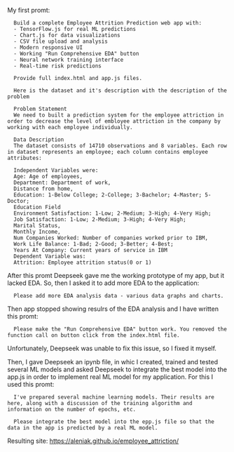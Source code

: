 My first promt:


      Build a complete Employee Attrition Prediction web app with:
      - TensorFlow.js for real ML predictions
      - Chart.js for data visualizations  
      - CSV file upload and analysis
      - Modern responsive UI
      - Working "Run Comprehensive EDA" button
      - Neural network training interface
      - Real-time risk predictions
      
      Provide full index.html and app.js files.
      
      Here is the dataset and it's description with the description of the problem
      
      Problem Statement
      We need to built a prediction system for the employee attriction in order to decrease the level of embloyee attriction in the company by working with each employee individually.
      
      Data Description
      The dataset consists of 14710 observations and 8 variables. Each row in dataset represents an employee; each column contains employee attributes:
      
      Independent Variables were:
      Age: Age of employees,
      Department: Department of work,
      Distance from home,
      Education: 1-Below College; 2-College; 3-Bachelor; 4-Master; 5-Doctor;
      Education Field
      Environment Satisfaction: 1-Low; 2-Medium; 3-High; 4-Very High;
      Job Satisfaction: 1-Low; 2-Medium; 3-High; 4-Very High;
      Marital Status,
      Monthly Income,
      Num Companies Worked: Number of companies worked prior to IBM,
      Work Life Balance: 1-Bad; 2-Good; 3-Better; 4-Best;
      Years At Company: Current years of service in IBM
      Dependent Variable was:
      Attrition: Employee attrition status(0 or 1)


After this promt Deepseek gave me the working prototype of my app, but it lacked EDA. So, then I asked it to add more EDA to the application:

      Please add more EDA analysis data - various data graphs and charts. 

Then app stopped showing resulrs of the EDA analysis and I have written this promt:

      Please make the "Run Comprehensive EDA" button work. You removed the function call on button click from the index.html file.

Unfortunately, Deepseek was unable to fix this issue, so I fixed it myself.

Then, I gave Deepseek an ipynb file, in whic I created, trained and tested several ML models and asked Deepseek to integrate the best model into the app.js in order to implement real ML model for my application. For this I used this promt:

      I've prepared several machine learning models. Their results are here, along with a discussion of the training algorithm and information on the number of epochs, etc.
      
      Please integrate the best model into the epp.js file so that the data in the app is predicted by a real ML model.


Resulting site: https://aleniak.github.io/employee_attriction/
